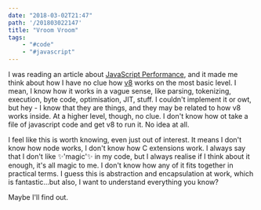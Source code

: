 ```yaml
---
date: "2018-03-02T21:47"
path: '/201803022147'
title: "Vroom Vroom"
tags: 
    - "#code"
    - "#javascript"
---
```


I was reading an article about [JavaScript Performance](https://mrale.ph/blog/2018/02/03/maybe-you-dont-need-rust-to-speed-up-your-js.html), and it made me think about how I have no
clue how [v8](https://en.wikipedia.org/wiki/V8_%28JavaScript_engine%29) works on the most basic level. I mean, I know how it works in a vague sense, like parsing,
tokenizing, execution, byte code, optimisation, JIT, stuff. I couldn't implement it or owt, but hey - I know that they are things, and they may be related to how v8 works inside. At a higher level, though, no clue. I don't know how ot take a file of javascript code and get v8 to run it. No idea at all.

I feel like this is worth knowing, even just out of interest. It means I don't know how node works, I don't know how C extensions work. I always say that I don't like ✨'magic'✨ in my code, but I always realise
if I think about it enough, it's all magic to me. I don't know how any of it fits together in practical terms. I guess this is abstraction and encapsulation at work, which is fantastic...but also, I want to understand everything you know?

Maybe I'll find out.
